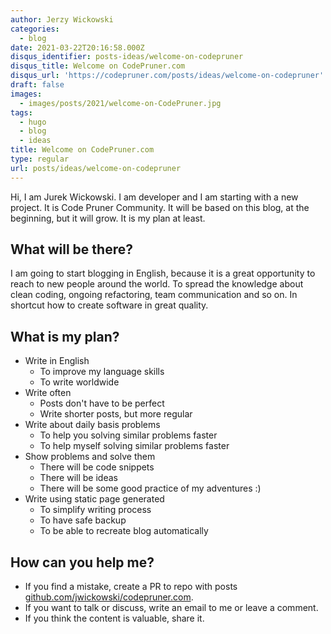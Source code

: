 ```yaml
---
author: Jerzy Wickowski
categories:
  - blog
date: 2021-03-22T20:16:58.000Z
disqus_identifier: posts-ideas/welcome-on-codepruner
disqus_title: Welcome on CodePruner.com
disqus_url: 'https://codepruner.com/posts/ideas/welcome-on-codepruner'
draft: false
images:
  - images/posts/2021/welcome-on-CodePruner.jpg
tags:
  - hugo
  - blog
  - ideas
title: Welcome on CodePruner.com
type: regular
url: posts/ideas/welcome-on-codepruner
---
```


Hi, I am Jurek Wickowski. I am developer and I am starting with a new project. It is Code Pruner Community. It will be based on this blog, at the beginning, but it will grow. It is my plan at least.

## What will be there?
I am going to start blogging in English, because it is a great opportunity to reach to new people around the world. To spread the knowledge about clean coding, ongoing refactoring, team communication and so on. In shortcut how to create software in great quality.

## What is my plan?
* Write in English
  * To improve my language skills
  * To write worldwide
* Write often
  * Posts don't have to be perfect
  * Write shorter posts, but more regular
* Write about daily basis problems 
  * To help you solving similar problems faster
  * To help myself solving similar problems faster
* Show problems and solve them
  * There will be code snippets
  * There will be ideas
  * There will be some good practice of my adventures :)
* Write using static page generated
  * To simplify writing process
  * To have safe backup
  * To be able to recreate blog automatically

## How can you help me?
* If you find a mistake, create a PR to repo with posts [github.com/jwickowski/codepruner.com](https://github.com/jwickowski/codepruner.com).
* If you want to talk or discuss, write an email to me or leave a comment.
* If you think the content is valuable, share it.
